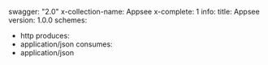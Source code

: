 swagger: "2.0"
x-collection-name: Appsee
x-complete: 1
info:
  title: Appsee
  version: 1.0.0
schemes:
- http
produces:
- application/json
consumes:
- application/json